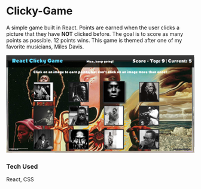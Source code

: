 # Clicky-Game

A simple game built in React. Points are earned when the user clicks a picture that they have **NOT** clicked before. The goal is to score as many points as possible. 12 points wins.
This game is themed after one of my favorite musicians, Miles Davis.

![Clicky Game App](/images/clicky-game.png)

### Tech Used

React, CSS

